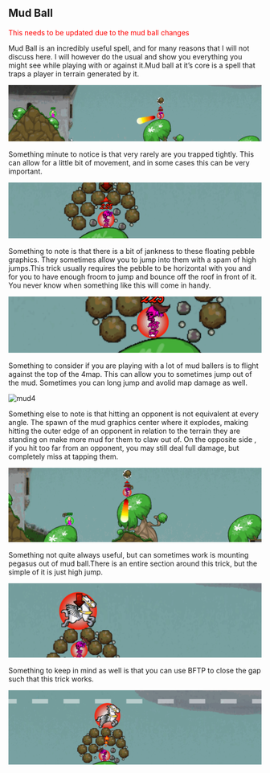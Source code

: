 ## Mud Ball 


<span style="color:red">This needs to be updated due to the mud ball changes</span>


Mud Ball is an incredibly useful spell, and for many reasons that I will not discuss here. I will however do the usual and show you everything you might see while playing with or against it.Mud ball at it’s core is a spell that traps a player in terrain generated by it.


![mud1](https://raw.githubusercontent.com/1IlIl/wikidata/main/stone/gifs/mud1.gif)


Something minute to notice is that very rarely are you trapped tightly. This can allow for a little bit of movement, and in some cases this can be very important.


![mud2](https://raw.githubusercontent.com/1IlIl/wikidata/main/stone/gifs/mud2.gif)


Something to note is that there is a bit of jankness to these floating pebble graphics. They sometimes allow you to jump into them with a spam of high jumps.This trick usually requires the pebble to be horizontal with you and for you to have enough froom to jump and bounce off the roof in front of it. You never know when something like this will come in handy.


![mud3](https://raw.githubusercontent.com/1IlIl/wikidata/main/stone/gifs/mud3.gif)


Something to consider if you are playing with a lot of mud ballers is to flight against the top of the 4map. This can allow you to sometimes jump out of the mud. Sometimes you can long jump and avolid map damage as well.


![mud4](https://raw.githubusercontent.com/1IlIl/wikidata/main/stone/gifs/mud4.gif)


Something else to note is that hitting an opponent is not equivalent at every angle. The spawn of the mud graphics center where it explodes, making hitting the outer edge of an opponent in relation to the terrain they are standing on make more mud for them to claw out of. On the opposite side , if you hit too far from an opponent, you may still deal full damage, but completely miss at tapping them.


![mud5](https://raw.githubusercontent.com/1IlIl/wikidata/main/stone/gifs/mud5.gif)


Something not quite always useful, but can sometimes work is mounting pegasus out of mud ball.There is an entire section around this trick, but the simple of it is just high jump.


![mud6](https://raw.githubusercontent.com/1IlIl/wikidata/main/stone/gifs/mud6.gif)


Something to keep in mind as well is that you can use BFTP to close the gap such that this trick works.


![mud7](https://raw.githubusercontent.com/1IlIl/wikidata/main/stone/gifs/mud7.gif)

